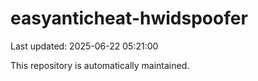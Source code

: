 # easyanticheat-hwidspoofer

Last updated: 2025-06-22 05:21:00

This repository is automatically maintained.
